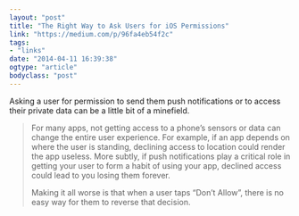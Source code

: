 ```yaml
---
layout: "post"
title: "The Right Way to Ask Users for iOS Permissions"
link: "https://medium.com/p/96fa4eb54f2c"
tags: 
- "links"
date: "2014-04-11 16:39:38"
ogtype: "article"
bodyclass: "post"
---
```


Asking a user for permission to send them push notifications or to access their private data can be a little bit of a minefield.

> For many apps, not getting access to a phone’s sensors or data can change the entire user experience. For example, if an app depends on where the user is standing, declining access to location could render the app useless. More subtly, if push notifications play a critical role in getting your user to form a habit of using your app, declined access could lead to you losing them forever.
> 
> Making it all worse is that when a user taps “Don’t Allow”, there is no easy way for them to reverse that decision.